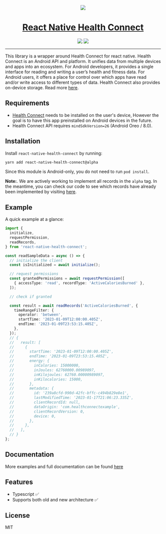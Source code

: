 <div align="center">
  <a href="https://developer.android.com/guide/health-and-fitness/health-connect">
    <img src="https://developer.android.com/static/guide/health-and-fitness/health-connect/images/health_connect_logo_192pxnew.png"><br/>
    <h1>React Native Health Connect</h1>
  </a>
  <div align="center">
    <a href="http://www.npmjs.com/package/react-native-health-connect"><img src="https://img.shields.io/npm/v/react-native-health-connect.svg?style=for-the-badge&color=4284F3" /></a>
    <a href="https://opensource.org/licenses/MIT"><img src="https://img.shields.io/badge/License-MIT-yellow.svg?style=for-the-badge" /></a>
  </div>
</div>

---

This library is a wrapper around Health Connect for react native. Health Connect is an Android API and platform. It unifies data from multiple devices and apps into an ecosystem. For Android developers, it provides a single interface for reading and writing a user’s health and fitness data. For Android users, it offers a place for control over which apps have read and/or write access to different types of data. Health Connect also provides on-device storage. Read more [here](https://developer.android.com/guide/health-and-fitness/health-connect).

## Requirements

- [Health Connect](https://play.google.com/store/apps/details?id=com.google.android.apps.healthdata&hl=en&gl=US) needs to be installed on the user's device, However the goal is to have this app preinstalled on Android devices in the future.
- Health Connect API requires `mindSdkVersion=26` (Android Oreo / 8.0).

## Installation

Install `react-native-health-connect` by running:

```bash
yarn add react-native-health-connect@alpha
```

Since this module is Android-only, you do not need to run `pod install`.

**Note:**. 
We are actively working to implement all records in the `alpha` tag. In the meantime, you can check our code to see which records have already been implemented by visiting [here](https://github.com/matinzd/react-native-health-connect/tree/main/android/src/main/java/dev/matinzd/healthconnect/records).

## Example

A quick example at a glance:

```ts
import {
  initialize,
  requestPermission,
  readRecords,
} from 'react-native-health-connect';

const readSampleData = async () => {
  // initialize the client
  const isInitialized = await initialize();

  // request permissions
  const grantedPermissions = await requestPermission([
    { accessType: 'read', recordType: 'ActiveCaloriesBurned' },
  ]);

  // check if granted

  const result = await readRecords('ActiveCaloriesBurned', {
    timeRangeFilter: {
      operator: 'between',
      startTime: '2023-01-09T12:00:00.405Z',
      endTime: '2023-01-09T23:53:15.405Z',
    },
  });
  // {
  //   result: [
  //     {
  //       startTime: '2023-01-09T12:00:00.405Z',
  //       endTime: '2023-01-09T23:53:15.405Z',
  //       energy: {
  //         inCalories: 15000000,
  //         inJoules: 62760000.00989097,
  //         inKilojoules: 62760.00000989097,
  //         inKilocalories: 15000,
  //       },
  //       metadata: {
  //         id: '239a8cfd-990d-42fc-bffc-c494b829e8e1',
  //         lastModifiedTime: '2023-01-17T21:06:23.335Z',
  //         clientRecordId: null,
  //         dataOrigin: 'com.healthconnectexample',
  //         clientRecordVersion: 0,
  //         device: 0,
  //       },
  //     },
  //   ],
  // }
};
```

## Documentation

More examples and full documentation can be found [here](https://matinzd.github.io/react-native-health-connect/)

## Features

- Typescript :white_check_mark:
- Supports both old and new architecture :white_check_mark:

## License

MIT
